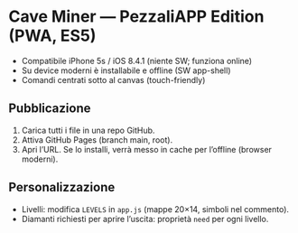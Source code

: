 # Cave Miner — PezzaliAPP Edition (PWA, ES5)
- Compatibile iPhone 5s / iOS 8.4.1 (niente SW; funziona online)
- Su device moderni è installabile e offline (SW app-shell)
- Comandi centrati sotto al canvas (touch-friendly)

## Pubblicazione
1. Carica tutti i file in una repo GitHub.
2. Attiva GitHub Pages (branch main, root).
3. Apri l’URL. Se lo installi, verrà messo in cache per l’offline (browser moderni).

## Personalizzazione
- Livelli: modifica `LEVELS` in `app.js` (mappe 20×14, simboli nel commento).
- Diamanti richiesti per aprire l’uscita: proprietà `need` per ogni livello.
